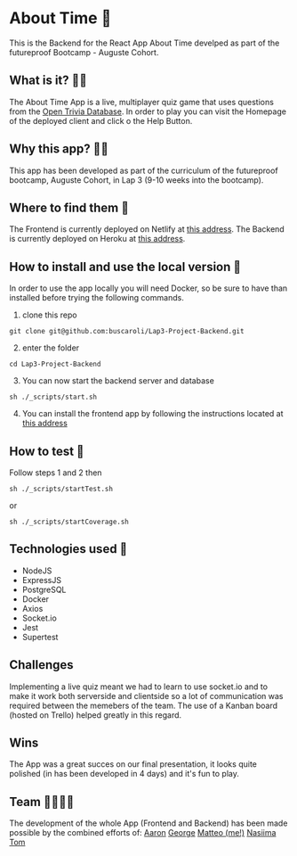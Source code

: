 # About Time 📱
This is the Backend for the React App About Time develped as part of the futureproof Bootcamp - Auguste Cohort.

## What is it? 🤷‍♂️
The About Time App is a live, multiplayer quiz game that uses questions from the [Open Trivia Database](https://opentdb.com/).
In order to play you can visit the Homepage of the deployed client and click o the Help Button.

## Why this app? 🤷‍♂️
This app has been developed as part of the curriculum of the futureproof bootcamp, Auguste Cohort, in Lap 3 (9-10 weeks into the bootcamp).

## Where to find them 👀
The Frontend is currently deployed on Netlify at [this address](https://about-time.netlify.app).
The Backend is currently deployed on Heroku at [this address](https://lap3quizzer.herokuapp.com).

## How to install and use the local version 💾
In order to use the app locally you will need Docker, so be sure to have than installed before trying the following commands.

1. clone this repo
```
git clone git@github.com:buscaroli/Lap3-Project-Backend.git
```
2. enter the folder
```
cd Lap3-Project-Backend
```
3. You can now start the backend server and database
```
sh ./_scripts/start.sh
```
4. You can install the frontend app by following the instructions located at [this address](https://github.com/Aaron-Marsh/Lap3_project_client)

## How to test 🧪
Follow steps 1 and 2 then
```
sh ./_scripts/startTest.sh
```
or
```
sh ./_scripts/startCoverage.sh
```

## Technologies used 📡
- NodeJS
- ExpressJS
- PostgreSQL
- Docker
- Axios
- Socket.io
- Jest
- Supertest

## Challenges
Implementing a live quiz meant we had to learn to use socket.io and to make it work both serverside and clientside so a lot of communication was required between the memebers of the team. The use of a Kanban board (hosted on Trello) helped greatly in this regard.

## Wins
The App was a great succes on our final presentation, it looks quite polished (in has been developed in 4 days) and it's fun to play.

## Team 👨‍🦲👱‍♀️
The development of the whole App (Frontend and Backend) has been made possible by the combined efforts of:
[Aaron](https://github.com/aaron-marsh)
[George](https://github.com/GMillerMc)
[Matteo (me!)](https://github.com/buscaroli)
[Nasiima](nasiima)
[Tom](millman97)
